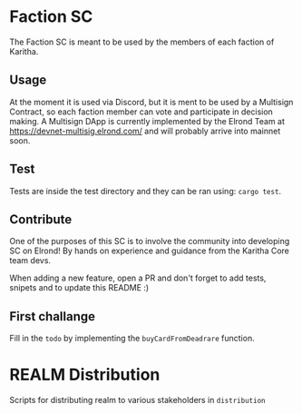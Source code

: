 # Faction SC

The Faction SC is meant to be used by the members of each faction of Karitha.

## Usage

At the moment it is used via Discord, but it is ment to be used by a Multisign Contract, so each faction member can vote and participate in decision making. A Multisign DApp is currently implemented by the Elrond Team at <https://devnet-multisig.elrond.com/> and will probably arrive into mainnet soon.

## Test

Tests are inside the test directory and they can be ran using: ```cargo test```.

## Contribute

One of the purposes of this SC is to involve the community into developing SC on Elrond! By hands on experience and guidance from the Karitha Core team devs.

When adding a new feature, open a PR and don't forget to add tests, snipets and to update this README :)

## First challange

Fill in the ```todo``` by implementing the ```buyCardFromDeadrare``` function.

# REALM Distribution

Scripts for distributing realm to various stakeholders in `distribution`